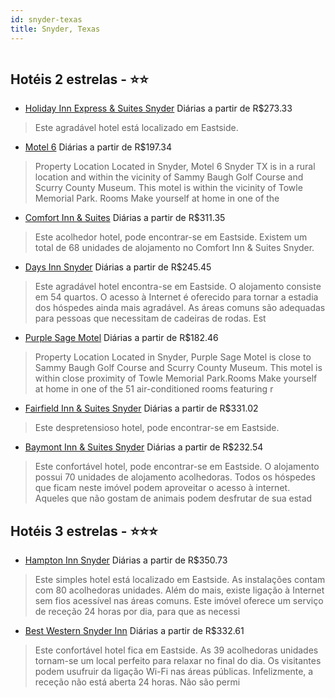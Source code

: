 ```yaml
---
id: snyder-texas
title: Snyder, Texas
---
```


<center><img src="https://photos.hotelbeds.com/giata/40/409958/409958a_hb_a_001.jpg" alt="" /></center>


## Hotéis 2 estrelas - ⭐️⭐️

-    [Holiday Inn Express & Suites Snyder](https://www.hurb.com/hoteis/snyder/holiday-inn-express-suites-snyder-JNP-JP769051?cmp=18055) Diárias a partir de R$273.33
   > Este agradável hotel está localizado em Eastside. 
-    [Motel 6](https://www.hurb.com/hoteis/snyder/motel-6-JNP-JP789511?cmp=18055) Diárias a partir de R$197.34
   > Property Location Located in Snyder, Motel 6 Snyder TX is in a rural location and within the vicinity of Sammy Baugh Golf Course and Scurry County Museum. This motel is within the vicinity of Towle Memorial Park. Rooms Make yourself at home in one of the 
-    [Comfort Inn & Suites](https://www.hurb.com/hoteis/snyder/comfort-inn-suites-JNP-JP097400?cmp=18055) Diárias a partir de R$311.35
   > Este acolhedor hotel, pode encontrar-se em Eastside. Existem um total de 68 unidades de alojamento no Comfort Inn &amp; Suites Snyder. 
-    [Days Inn Snyder](https://www.hurb.com/hoteis/snyder/days-inn-snyder-JNP-JP354152?cmp=18055) Diárias a partir de R$245.45
   > Este agradável hotel encontra-se em Eastside. O alojamento consiste em 54 quartos. O acesso à Internet é oferecido para tornar a estadia dos hóspedes ainda mais agradável. As áreas comuns são adequadas para pessoas que necessitam de cadeiras de rodas. Est
-    [Purple Sage Motel](https://www.hurb.com/hoteis/snyder/purple-sage-motel-JNP-JP836411?cmp=18055) Diárias a partir de R$182.46
   > Property Location Located in Snyder, Purple Sage Motel is close to Sammy Baugh Golf Course and Scurry County Museum. This motel is within close proximity of Towle Memorial Park.Rooms Make yourself at home in one of the 51 air-conditioned rooms featuring r
-    [Fairfield Inn & Suites Snyder](https://www.hurb.com/hoteis/snyder/fairfield-inn-suites-snyder-JNP-JP379521?cmp=18055) Diárias a partir de R$331.02
   > Este despretensioso hotel, pode encontrar-se em Eastside. 
-    [Baymont Inn & Suites Snyder](https://www.hurb.com/hoteis/snyder/baymont-inn-suites-snyder-JNP-JP847280?cmp=18055) Diárias a partir de R$232.54
   > Este confortável hotel, pode encontrar-se em Eastside. O alojamento possui 70 unidades de alojamento acolhedoras. Todos os hóspedes que ficam neste imóvel podem aproveitar o acesso à internet. Aqueles que não gostam de animais podem desfrutar de sua estad

## Hotéis 3 estrelas - ⭐️⭐️⭐️

-    [Hampton Inn Snyder](https://www.hurb.com/hoteis/snyder/hampton-inn-snyder-JNP-JP569125?cmp=18055) Diárias a partir de R$350.73
   > Este simples hotel está localizado em Eastside. As instalações contam com 80 acolhedoras unidades. Além do mais, existe ligação à Internet sem fios acessível nas áreas comuns. Este imóvel oferece um serviço de receção 24 horas por dia, para que as necessi
-    [Best Western Snyder Inn](https://www.hurb.com/hoteis/snyder/best-western-snyder-inn-JNP-JP093156?cmp=18055) Diárias a partir de R$332.61
   > Este confortável hotel fica em Eastside. As 39 acolhedoras unidades tornam-se um local perfeito para relaxar no final do dia. Os visitantes podem usufruir da ligação Wi-Fi nas áreas públicas. Infelizmente, a receção não está aberta 24 horas. Não são permi
